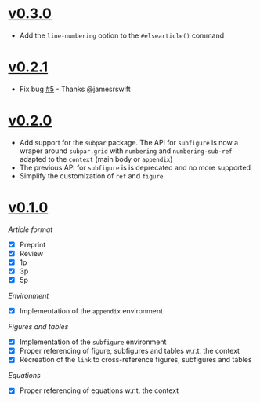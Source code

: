 # [v0.3.0](https://github.com/maucejo/elsearticle/releases/tags/v0.3.0)

- Add the `line-numbering` option to the `#elsearticle()` command

# [v0.2.1](https://github.com/maucejo/elsearticle/releases/tags/v0.2.1)

- Fix bug [#5](https://github.com/maucejo/elsearticle/issues/5) - Thanks @jamesrswift

# [v0.2.0](https://github.com/maucejo/elsearticle/releases/tags/v0.2.0)

- Add support for the `subpar` package. The API for `subfigure` is now a wraper around `subpar.grid` with `numbering` and `numbering-sub-ref` adapted to the `context` (main body or `appendix`)
- The previous API for `subfigure` is is deprecated and no more supported
- Simplify the customization of `ref` and `figure`


# [v0.1.0](https://github.com/maucejo/elsearticle/releases/tags/v0.1.0)

*Article format*

- [x] Preprint
- [x] Review
- [x] 1p
- [x] 3p
- [x] 5p

*Environment*

- [x] Implementation of the `appendix` environment

*Figures and tables*

- [x] Implementation of the `subfigure` environment
- [x] Proper referencing of figure, subfigures and tables w.r.t. the context
- [x] Recreation of the `link` to cross-reference figures, subfigures and tables

*Equations*

- [x] Proper referencing of equations w.r.t. the context